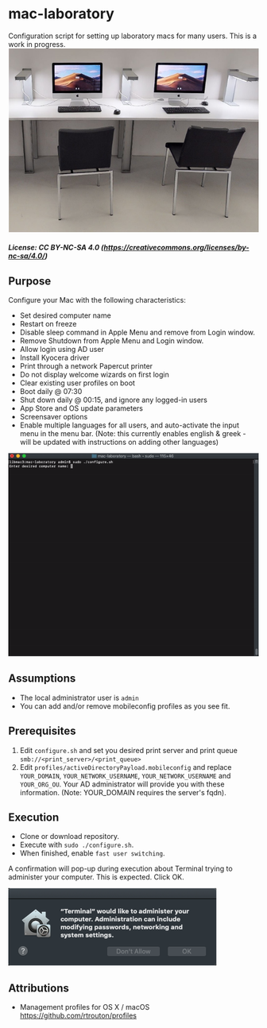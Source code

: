 # mac-laboratory
Configuration script for setting up laboratory macs for many users. This is a work in progress.
![image1](./images/Mac_lab.png)


##### License: CC BY-NC-SA 4.0 (https://creativecommons.org/licenses/by-nc-sa/4.0/)


## Purpose
Configure your Mac with the following characteristics:
- Set desired computer name
- Restart on freeze
- Disable sleep command in Apple Menu and remove from Login window.
- Remove Shutdown from Apple Menu and Login window. 
- Allow login using AD user
- Install Kyocera driver
- Print through a network Papercut printer
- Do not display welcome wizards on first login
- Clear existing user profiles on boot
- Boot daily @ 07:30
- Shut down daily @ 00:15, and ignore any logged-in users
- App Store and OS update parameters
- Screensaver options
- Enable multiple languages for all users, and auto-activate the input menu in the menu bar. (Note: this currently enables english & greek - will be updated with instructions on adding other languages)

![image3](./images/example.gif)

## Assumptions
- The local administrator user is ```admin```
- You can add and/or remove mobileconfig profiles as you see fit.

## Prerequisites
1. Edit ```configure.sh``` and set you desired print server and print queue ```smb://<print_server>/<print_queue>```
2. Edit ```profiles/activeDirectoryPayload.mobileconfig``` and replace ```YOUR_DOMAIN```, ```YOUR_NETWORK_USERNAME```,  ```YOUR_NETWORK_USERNAME``` and ```YOUR_ORG_OU```. Your AD administrator will provide you with these information. (Note: YOUR_DOMAIN requires the server's fqdn).

## Execution
- Clone or download repository.
- Execute with ```sudo ./configure.sh```.
- When finished, enable ```fast user switching```.

A confirmation will pop-up during execution about Terminal trying to administer your computer. This is expected. Click OK.

![image1](./images/Terminal_admin.png)

## Attributions
- Management profiles for OS X / macOS https://github.com/rtrouton/profiles
